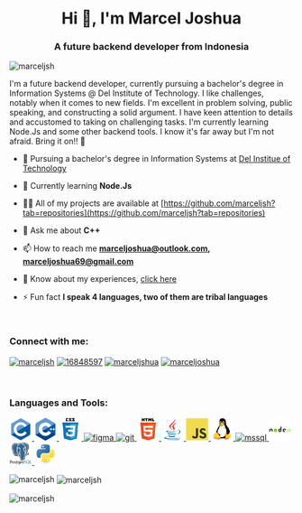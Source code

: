 <h1 align="center">Hi 👋, I'm Marcel Joshua</h1>
<h3 align="center">A future backend developer from Indonesia</h3>

<p align="left"> <img src="https://komarev.com/ghpvc/?username=marceljsh&label=Profile%20views&color=0e75b6&style=flat" alt="marceljsh" /> </p>

I'm a future backend developer, currently pursuing a bachelor's degree in Information Systems @ Del Institute of Technology. I like challenges, notably when it comes to new fields. I'm excellent in problem solving, public speaking, and constructing a solid argument. I have keen attention to details and accustomed to taking on challenging tasks. I'm currently learning Node.Js and some other backend tools. I know it's far away but I'm not afraid. Bring it on!! 🤩

- 🔭 Pursuing a bachelor's degree in Information Systems at [Del Institue of Technology](del.ac.id)

- 🌱 Currently learning **Node.Js**

- 👨‍💻 All of my projects are available at [https://github.com/marceljsh?tab=repositories](https://github.com/marceljsh?tab=repositories)

- 💬 Ask me about **C++**

- 📫 How to reach me **marceljoshua@outlook.com, marceljoshua69@gmail.com**

- 📄 Know about my experiences, [click here](https://drive.google.com/file/d/1g4t2U1WAB3_CHFzMuyTnQ7x8sDXqJgVS/view?usp=sharing)

- ⚡ Fun fact **I speak 4 languages, two of them are tribal languages**
<br>
<h3 align="left">Connect with me:</h3>
<p align="left">
<a href="https://linkedin.com/in/marceljsh" target="blank"><img align="center" src="https://raw.githubusercontent.com/rahuldkjain/github-profile-readme-generator/master/src/images/icons/Social/linked-in-alt.svg" alt="marceljsh" height="30" width="40" /></a>
<a href="https://stackoverflow.com/users/16848597" target="blank"><img align="center" src="https://raw.githubusercontent.com/rahuldkjain/github-profile-readme-generator/master/src/images/icons/Social/stack-overflow.svg" alt="16848597" height="30" width="40" /></a>
<a href="https://instagram.com/marceljshua" target="blank"><img align="center" src="https://raw.githubusercontent.com/rahuldkjain/github-profile-readme-generator/master/src/images/icons/Social/instagram.svg" alt="marceljshua" height="30" width="40" /></a>
<a href="https://www.hackerrank.com/marceljoshua" target="blank"><img align="center" src="https://raw.githubusercontent.com/rahuldkjain/github-profile-readme-generator/master/src/images/icons/Social/hackerrank.svg" alt="marceljoshua" height="30" width="40" /></a>
</p>

<br>
<h3 align="left">Languages and Tools:</h3>
<p align="left"> <a href="https://www.cprogramming.com/" target="_blank" rel="noreferrer"> <img src="https://raw.githubusercontent.com/devicons/devicon/master/icons/c/c-original.svg" alt="c" width="40" height="40"/> </a> <a href="https://www.w3schools.com/cpp/" target="_blank" rel="noreferrer"> <img src="https://raw.githubusercontent.com/devicons/devicon/master/icons/cplusplus/cplusplus-original.svg" alt="cplusplus" width="40" height="40"/> </a> <a href="https://www.w3schools.com/css/" target="_blank" rel="noreferrer"> <img src="https://raw.githubusercontent.com/devicons/devicon/master/icons/css3/css3-original-wordmark.svg" alt="css3" width="40" height="40"/> </a> <a href="https://www.figma.com/" target="_blank" rel="noreferrer"> <img src="https://www.vectorlogo.zone/logos/figma/figma-icon.svg" alt="figma" width="40" height="40"/> </a> <a href="https://git-scm.com/" target="_blank" rel="noreferrer"> <img src="https://www.vectorlogo.zone/logos/git-scm/git-scm-icon.svg" alt="git" width="40" height="40"/> </a> <a href="https://www.w3.org/html/" target="_blank" rel="noreferrer"> <img src="https://raw.githubusercontent.com/devicons/devicon/master/icons/html5/html5-original-wordmark.svg" alt="html5" width="40" height="40"/> </a> <a href="https://www.java.com" target="_blank" rel="noreferrer"> <img src="https://raw.githubusercontent.com/devicons/devicon/master/icons/java/java-original.svg" alt="java" width="40" height="40"/> </a> <a href="https://developer.mozilla.org/en-US/docs/Web/JavaScript" target="_blank" rel="noreferrer"> <img src="https://raw.githubusercontent.com/devicons/devicon/master/icons/javascript/javascript-original.svg" alt="javascript" width="40" height="40"/> </a> <a href="https://www.linux.org/" target="_blank" rel="noreferrer"> <img src="https://raw.githubusercontent.com/devicons/devicon/master/icons/linux/linux-original.svg" alt="linux" width="40" height="40"/> </a> <a href="https://www.microsoft.com/en-us/sql-server" target="_blank" rel="noreferrer"> <img src="https://www.svgrepo.com/show/303229/microsoft-sql-server-logo.svg" alt="mssql" width="40" height="40"/> </a> <a href="https://nodejs.org" target="_blank" rel="noreferrer"> <img src="https://raw.githubusercontent.com/devicons/devicon/master/icons/nodejs/nodejs-original-wordmark.svg" alt="nodejs" width="40" height="40"/> </a> <a href="https://www.postgresql.org" target="_blank" rel="noreferrer"> <img src="https://raw.githubusercontent.com/devicons/devicon/master/icons/postgresql/postgresql-original-wordmark.svg" alt="postgresql" width="40" height="40"/> </a> <a href="https://www.python.org" target="_blank" rel="noreferrer"> <img src="https://raw.githubusercontent.com/devicons/devicon/master/icons/python/python-original.svg" alt="python" width="40" height="40"/> </a> </p>

<p><img align="left" src="https://github-readme-stats.vercel.app/api/top-langs?username=marceljsh&show_icons=true&locale=en&layout=compact" alt="marceljsh" /></p>

<p>&nbsp;<img align="center" src="https://github-readme-stats.vercel.app/api?username=marceljsh&show_icons=true&locale=en" alt="marceljsh" /></p>

<p><img align="center" src="https://github-readme-streak-stats.herokuapp.com/?user=marceljsh&" alt="marceljsh" /></p>
